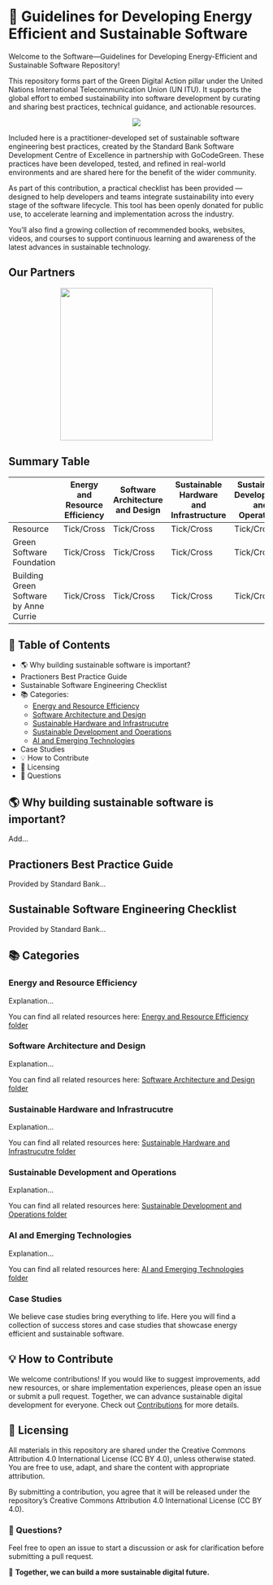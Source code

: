 # 🌿 Guidelines for Developing Energy Efficient and Sustainable Software

Welcome to the Software—Guidelines for Developing Energy-Efficient and Sustainable Software Repository!

This repository forms part of the Green Digital Action pillar under the United Nations International Telecommunication Union (UN ITU). It supports the global effort to embed sustainability into software     development by curating and sharing best practices, technical guidance, and actionable resources.

<p align="center">
  <img src="https://github.com/user-attachments/assets/afb4cb9b-f15c-4514-a55b-031961e593fa">
</p>

Included here is a practitioner-developed set of sustainable software engineering best practices, created by the Standard Bank Software Development Centre of Excellence in partnership with GoCodeGreen. These practices have been developed, tested, and refined in real-world environments and are shared here for the benefit of the wider community.

As part of this contribution, a practical checklist has been provided — designed to help developers and teams integrate sustainability into every stage of the software lifecycle. This tool has been openly donated for public use, to accelerate learning and implementation across the industry.

You’ll also find a growing collection of recommended books, websites, videos, and courses to support continuous learning and awareness of the latest advances in sustainable technology.

## Our Partners

<p align="center">
  <img src="https://github.com/user-attachments/assets/3f071091-5b58-433b-ad71-e836c3269efc" width="300">
</p>

## Summary Table

|                              | Energy and Resource Efficiency|Software Architecture and Design |Sustainable Hardware and Infrastructure|Sustainable Development and Operations|AI and Emerging Technologies|
|------------------------------|-------------------------------|---------------------------------|---------------------------------------|-------------------------------|-------------------------------|
| Resource                     | Tick/Cross                    | Tick/Cross                      |Tick/Cross                             | Tick/Cross                    |Tick/Cross                     |  
| Green Software Foundation    | Tick/Cross                    | Tick/Cross                      |Tick/Cross                             | Tick/Cross                    |Tick/Cross                     |
| Building Green Software by Anne Currie                        | Tick/Cross                    | Tick/Cross                      |Tick/Cross                             | Tick/Cross                    |Tick/Cross                     |



## 📌 Table of Contents

- 🌎 Why building sustainable software is important?
- Practioners Best Practice Guide
- Sustainable Software Engineering Checklist
- 📚 Categories:
  - [Energy and Resource Efficiency](#energy-and-resource-efficiency)
  - [Software Architecture and Design](#software-architecture-and-design)
  - [Sustainable Hardware and Infrastrucutre](#sustainable-hardware-and-infrastructure)
  - [Sustainable Development and Operations](#sustainable-development-and-operations)
  - [AI and Emerging Technologies](#ai-and-emerging-technologies)
- Case Studies
- 💡 How to Contribute
- 📖 Licensing
- 🧠 Questions


## 🌎 Why building sustainable software is important?
Add...

## Practioners Best Practice Guide
Provided by Standard Bank...

## Sustainable Software Engineering Checklist
Provided by Standard Bank...

## 📚 Categories

### Energy and Resource Efficiency
Explanation...

You can find all related resources here: [Energy and Resource Efficiency folder](./Energy-and-Resource-Efficiency/)

### Software Architecture and Design
Explanation...

You can find all related resources here: [Software Architecture and Design folder](./Software-Architecture-and-Design/)

### Sustainable Hardware and Infrastrucutre
Explanation...

You can find all related resources here: [Sustainable Hardware and Infrastrucutre folder](./Sustainable-Hardware-and-Infrastructure/)

### Sustainable Development and Operations
Explanation...

You can find all related resources here: [Sustainable Development and Operations folder](./Sustainable-Development-and-Operations/)

### AI and Emerging Technologies
Explanation...

You can find all related resources here: [AI and Emerging Technologies folder](./AI-and-Emerging-Technologies/)

### Case Studies
We believe case studies bring everything to life. Here you will find a collection of success stores and case studies that showcase energy efficient and sustainable software. 

## 💡 How to Contribute
We welcome contributions! If you would like to suggest improvements, add new resources, or share implementation experiences, please open an issue or submit a pull request. Together, we can advance sustainable digital development for everyone.
Check out [Contributions](./Contributing.md/) for more details.


## 📖 Licensing
All materials in this repository are shared under the Creative Commons Attribution 4.0 International License (CC BY 4.0), unless otherwise stated. You are free to use, adapt, and share the content with appropriate attribution.

By submitting a contribution, you agree that it will be released under the repository’s Creative Commons Attribution 4.0 International License (CC BY 4.0).


### 🧠 Questions?
Feel free to open an issue to start a discussion or ask for clarification before submitting a pull request.


🚀 **Together, we can build a more sustainable digital future.**






